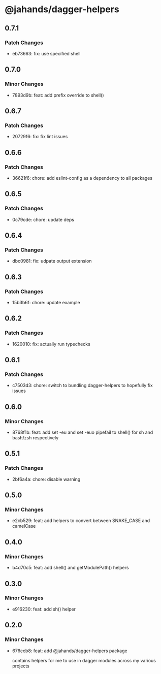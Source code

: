 # @jahands/dagger-helpers

## 0.7.1

### Patch Changes

- eb73663: fix: use specified shell

## 0.7.0

### Minor Changes

- 7893d9b: feat: add prefix override to shell()

## 0.6.7

### Patch Changes

- 20729f6: fix: fix lint issues

## 0.6.6

### Patch Changes

- 36621f6: chore: add eslint-config as a dependency to all packages

## 0.6.5

### Patch Changes

- 0c79cde: chore: update deps

## 0.6.4

### Patch Changes

- dbc0981: fix: udpate output extension

## 0.6.3

### Patch Changes

- 15b3b6f: chore: update example

## 0.6.2

### Patch Changes

- 1620010: fix: actually run typechecks

## 0.6.1

### Patch Changes

- c7503d3: chore: switch to bundling dagger-helpers to hopefully fix issues

## 0.6.0

### Minor Changes

- 8768f1b: feat: add set -eu and set -euo pipefail to shell() for sh and bash/zsh respectively

## 0.5.1

### Patch Changes

- 2bf6a4a: chore: disable warning

## 0.5.0

### Minor Changes

- e2cb529: feat: add helpers to convert between SNAKE_CASE and camelCase

## 0.4.0

### Minor Changes

- b4d70c5: feat: add shell() and getModulePath() helpers

## 0.3.0

### Minor Changes

- e916230: feat: add sh() helper

## 0.2.0

### Minor Changes

- 676ccb8: feat: add @jahands/dagger-helpers package

  contains helpers for me to use in dagger modules across my various projects

